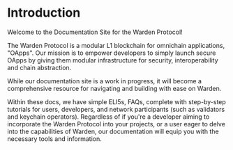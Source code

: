 ﻿---
sidebar_position: 1
id: home-doc
slug: /
---

# Introduction

Welcome to the Documentation Site for the Warden Protocol!

The Warden Protocol is a modular L1 blockchain for omnichain applications, "OApps". Our mission is to empower developers to simply launch secure OApps by giving them modular infrastructure for security, interoperability and chain abstraction.

While our documentation site is a work in progress, it will become a comprehensive resource for navigating and building with ease on Warden.

Within these docs, we have simple ELI5s, FAQs, complete with step-by-step tutorials for users, developers, and network participants (such as validators and keychain operators). Regardless of if you're a developer aiming to incorporate the Warden Protocol into your projects, or a user eager to delve into the capabilities of Warden, our documentation will equip you with the necessary tools and information.

